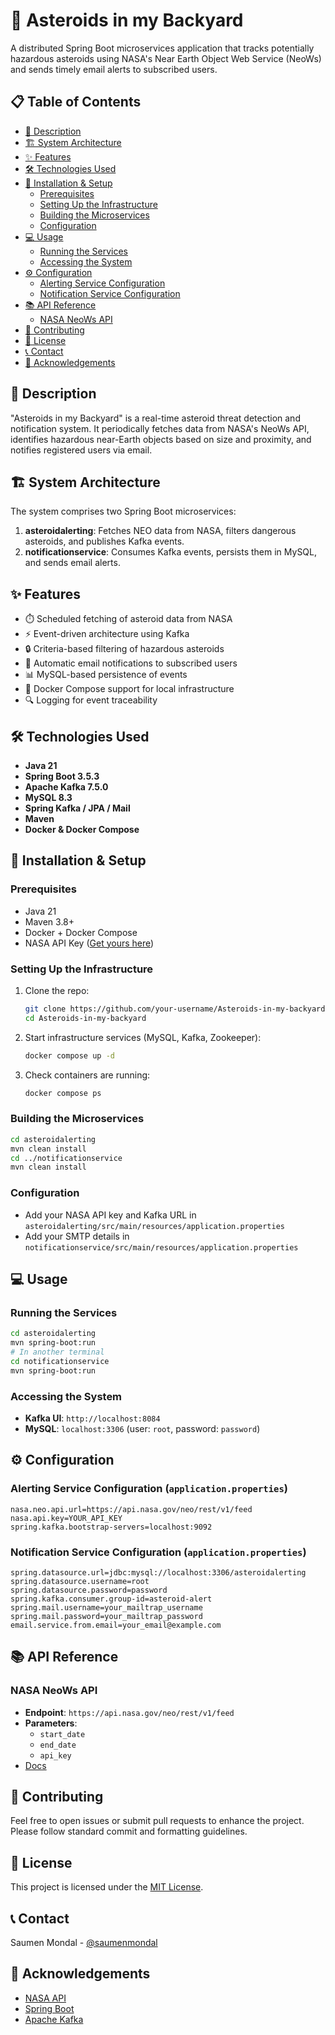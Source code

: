 # 🌌 Asteroids in my Backyard

A distributed Spring Boot microservices application that tracks potentially hazardous asteroids using NASA's Near Earth Object Web Service (NeoWs) and sends timely email alerts to subscribed users.

&#x20; &#x20;

## 📋 Table of Contents

- [📝 Description](#-description)
- [🏗️ System Architecture](#-system-architecture)
- [✨ Features](#-features)
- [🛠️ Technologies Used](#-technologies-used)
- [🚀 Installation & Setup](#-installation--setup)
  - [Prerequisites](#prerequisites)
  - [Setting Up the Infrastructure](#setting-up-the-infrastructure)
  - [Building the Microservices](#building-the-microservices)
  - [Configuration](#configuration)
- [💻 Usage](#-usage)
  - [Running the Services](#running-the-services)
  - [Accessing the System](#accessing-the-system)
- [⚙️ Configuration](#-configuration)
  - [Alerting Service Configuration](#alerting-service-configuration)
  - [Notification Service Configuration](#notification-service-configuration)
- [📚 API Reference](#-api-reference)
  - [NASA NeoWs API](#nasa-neows-api)
- [🤝 Contributing](#-contributing)
- [📄 License](#-license)
- [📞 Contact](#-contact)
- [🙏 Acknowledgements](#-acknowledgements)

## 📝 Description

"Asteroids in my Backyard" is a real-time asteroid threat detection and notification system. It periodically fetches data from NASA's NeoWs API, identifies hazardous near-Earth objects based on size and proximity, and notifies registered users via email.

## 🏗️ System Architecture

The system comprises two Spring Boot microservices:

1. **asteroidalerting**: Fetches NEO data from NASA, filters dangerous asteroids, and publishes Kafka events.
2. **notificationservice**: Consumes Kafka events, persists them in MySQL, and sends email alerts.

## ✨ Features

- ⏱️ Scheduled fetching of asteroid data from NASA
- ⚡ Event-driven architecture using Kafka
- 🔒 Criteria-based filtering of hazardous asteroids
- 📧 Automatic email notifications to subscribed users
- 📊 MySQL-based persistence of events
- 🚚 Docker Compose support for local infrastructure
- 🔍 Logging for event traceability

## 🛠️ Technologies Used

- **Java 21**
- **Spring Boot 3.5.3**
- **Apache Kafka 7.5.0**
- **MySQL 8.3**
- **Spring Kafka / JPA / Mail**
- **Maven**
- **Docker & Docker Compose**

## 🚀 Installation & Setup

### Prerequisites

- Java 21
- Maven 3.8+
- Docker + Docker Compose
- NASA API Key ([Get yours here](https://api.nasa.gov/))

### Setting Up the Infrastructure

1. Clone the repo:

   ```bash
   git clone https://github.com/your-username/Asteroids-in-my-backyard.git
   cd Asteroids-in-my-backyard
   ```

2. Start infrastructure services (MySQL, Kafka, Zookeeper):

   ```bash
   docker compose up -d
   ```

3. Check containers are running:

   ```bash
   docker compose ps
   ```

### Building the Microservices

```bash
cd asteroidalerting
mvn clean install
cd ../notificationservice
mvn clean install
```

### Configuration

- Add your NASA API key and Kafka URL in `asteroidalerting/src/main/resources/application.properties`
- Add your SMTP details in `notificationservice/src/main/resources/application.properties`

## 💻 Usage

### Running the Services

```bash
cd asteroidalerting
mvn spring-boot:run
# In another terminal
cd notificationservice
mvn spring-boot:run
```

### Accessing the System

- **Kafka UI**: `http://localhost:8084`
- **MySQL**: `localhost:3306` (user: `root`, password: `password`)

## ⚙️ Configuration

### Alerting Service Configuration (`application.properties`)

```properties
nasa.neo.api.url=https://api.nasa.gov/neo/rest/v1/feed
nasa.api.key=YOUR_API_KEY
spring.kafka.bootstrap-servers=localhost:9092
```

### Notification Service Configuration (`application.properties`)

```properties
spring.datasource.url=jdbc:mysql://localhost:3306/asteroidalerting
spring.datasource.username=root
spring.datasource.password=password
spring.kafka.consumer.group-id=asteroid-alert
spring.mail.username=your_mailtrap_username
spring.mail.password=your_mailtrap_password
email.service.from.email=your_email@example.com
```

## 📚 API Reference

### NASA NeoWs API

- **Endpoint**: `https://api.nasa.gov/neo/rest/v1/feed`
- **Parameters**:
  - `start_date`
  - `end_date`
  - `api_key`
- [Docs](https://api.nasa.gov/)

## 🤝 Contributing

Feel free to open issues or submit pull requests to enhance the project. Please follow standard commit and formatting guidelines.

## 📄 License

This project is licensed under the [MIT License](LICENSE).

## 📞 Contact

Saumen Mondal - [@saumenmondal](https://github.com/saumenmondal)

## 🙏 Acknowledgements

- [NASA API](https://api.nasa.gov/)
- [Spring Boot](https://spring.io/projects/spring-boot)
- [Apache Kafka](https://kafka.apache.org/)

